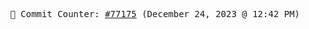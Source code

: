 <p align="center">
    <samp>
        📮 Commit Counter: <a href="https://github.com/Javascript-void0/Javascript-void0/commits/main">#77175</a> (December 24, 2023 @ 12:42 PM)
    </samp>
</p>